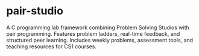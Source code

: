 # pair-studio
A C programming lab framework combining Problem Solving Studios with pair programming. Features problem ladders, real-time feedback, and structured peer learning. Includes weekly problems, assessment tools, and teaching resources for CS1 courses.
